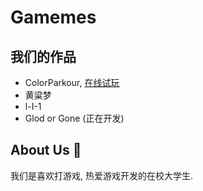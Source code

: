 # Gamemes 
## 我们的作品
- ColorParkour, [在线试玩](https://noiocok.itch.io/colorparkour)
- 黄粱梦
- l-I-1
- Glod or Gone (正在开发)
## About Us 👀
我们是喜欢打游戏, 热爱游戏开发的在校大学生. 
